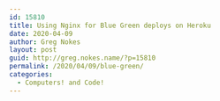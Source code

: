 ```yaml
---
id: 15810
title: Using Nginx for Blue Green deploys on Heroku
date: 2020-04-09
author: Greg Nokes
layout: post
guid: http://greg.nokes.name/?p=15810
permalink: /2020/04/09/blue-green/
categories:
  - Computers! and Code!
---
```

